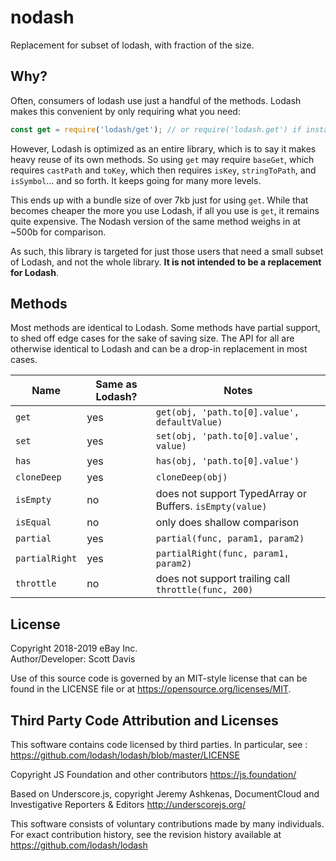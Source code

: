 # nodash
Replacement for subset of lodash, with fraction of the size.

## Why?

Often, consumers of lodash use just a handful of the methods. Lodash makes this convenient by only requiring what you need:
```js
const get = require('lodash/get'); // or require('lodash.get') if installed
```
However, Lodash is optimized as an entire library, which is to say it makes heavy reuse of its own methods. So using `get` may require `baseGet`, which requires `castPath` and `toKey`, which then requires `isKey`, `stringToPath`, and `isSymbol`... and so forth. It keeps going for many more levels.

This ends up with a bundle size of over 7kb just for using `get`. While that becomes cheaper the more you use Lodash, if all you use is `get`, it remains quite expensive. The Nodash version of the same method weighs in at ~500b for comparison.

As such, this library is targeted for just those users that need a small subset of Lodash, and not the whole library. **It is not intended to be a replacement for Lodash**.

## Methods

Most methods are identical to Lodash. Some methods have partial support, to shed off edge cases for the sake of saving size. The API for all are otherwise identical to Lodash and can be a drop-in replacement in most cases.

Name | Same as Lodash? | Notes
--- | --- | ---
`get` | yes | `get(obj, 'path.to[0].value', defaultValue)`
`set` | yes | `set(obj, 'path.to[0].value', value)`
`has` | yes | `has(obj, 'path.to[0].value')`
`cloneDeep` | yes | `cloneDeep(obj)`
`isEmpty` | no | does not support TypedArray or Buffers. `isEmpty(value)`
`isEqual` | no | only does shallow comparison
`partial` | yes | `partial(func, param1, param2)`
`partialRight` | yes | `partialRight(func, param1, param2)`
`throttle` | no | does not support trailing call `throttle(func, 200)`

## License

Copyright 2018-2019 eBay Inc. <BR>
Author/Developer: Scott Davis

Use of this source code is governed by an MIT-style license that can be found in the LICENSE file or at https://opensource.org/licenses/MIT.

## Third Party Code Attribution and Licenses

This software contains code licensed by third parties.  In particular, see :
https://github.com/lodash/lodash/blob/master/LICENSE

Copyright JS Foundation and other contributors <https://js.foundation/>

Based on Underscore.js, copyright Jeremy Ashkenas,
DocumentCloud and Investigative Reporters & Editors <http://underscorejs.org/>

This software consists of voluntary contributions made by many
individuals. For exact contribution history, see the revision history
available at https://github.com/lodash/lodash